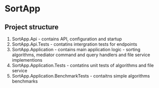 # SortApp

## Project structure

1. SortApp.Api - contains API, configuration and startup
2. SortApp.Api.Tests - contatins intergration tests for endpoints
3. SortApp.Application - contains main application logic - sorting algorithms, mediator command and query handlers and file service implementions
4. SortApp.Application.Tests - contatins unit tests of algorithms and file service
5. SortApp.Application.BenchmarkTests - contaitns simple algorithms benchmarks
